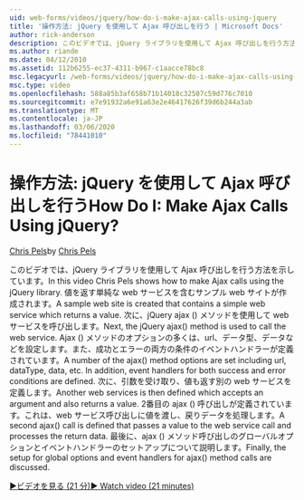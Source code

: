 ```yaml
---
uid: web-forms/videos/jquery/how-do-i-make-ajax-calls-using-jquery
title: '操作方法: jQuery を使用して Ajax 呼び出しを行う | Microsoft Docs'
author: rick-anderson
description: このビデオでは、jQuery ライブラリを使用して Ajax 呼び出しを行う方法を示しています。 単純な web サービスを含むサンプル web サイトが作成されます。
ms.author: riande
ms.date: 04/12/2010
ms.assetid: 112b6255-ec37-4311-b967-c1aacce78bc8
msc.legacyurl: /web-forms/videos/jquery/how-do-i-make-ajax-calls-using-jquery
msc.type: video
ms.openlocfilehash: 588a85b3af658b71b14018c32507c59d776c7010
ms.sourcegitcommit: e7e91932a6e91a63e2e46417626f39d6b244a3ab
ms.translationtype: MT
ms.contentlocale: ja-JP
ms.lasthandoff: 03/06/2020
ms.locfileid: "78441010"
---
```

# <a name="how-do-i-make-ajax-calls-using-jquery"></a><span data-ttu-id="d01e5-105">操作方法: jQuery を使用して Ajax 呼び出しを行う</span><span class="sxs-lookup"><span data-stu-id="d01e5-105">How Do I: Make Ajax Calls Using jQuery?</span></span>

<span data-ttu-id="d01e5-106">[Chris Pels](https://twitter.com/chrispels)</span><span class="sxs-lookup"><span data-stu-id="d01e5-106">by [Chris Pels](https://twitter.com/chrispels)</span></span>

<span data-ttu-id="d01e5-107">このビデオでは、jQuery ライブラリを使用して Ajax 呼び出しを行う方法を示しています。</span><span class="sxs-lookup"><span data-stu-id="d01e5-107">In this video Chris Pels shows how to make Ajax calls using the jQuery library.</span></span> <span data-ttu-id="d01e5-108">値を返す単純な web サービスを含むサンプル web サイトが作成されます。</span><span class="sxs-lookup"><span data-stu-id="d01e5-108">A sample web site is created that contains a simple web service which returns a value.</span></span> <span data-ttu-id="d01e5-109">次に、jQuery ajax () メソッドを使用して web サービスを呼び出します。</span><span class="sxs-lookup"><span data-stu-id="d01e5-109">Next, the jQuery ajax() method is used to call the web service.</span></span> <span data-ttu-id="d01e5-110">Ajax () メソッドのオプションの多くは、url、データ型、データなどを設定します。また、成功とエラーの両方の条件のイベントハンドラーが定義されています。</span><span class="sxs-lookup"><span data-stu-id="d01e5-110">A number of the ajax() method options are set including url, dataType, data, etc. In addition, event handlers for both success and error conditions are defined.</span></span> <span data-ttu-id="d01e5-111">次に、引数を受け取り、値も返す別の web サービスを定義します。</span><span class="sxs-lookup"><span data-stu-id="d01e5-111">Another web services is then defined which accepts an argument and also returns a value.</span></span> <span data-ttu-id="d01e5-112">2番目の ajax () 呼び出しが定義されています。これは、web サービス呼び出しに値を渡し、戻りデータを処理します。</span><span class="sxs-lookup"><span data-stu-id="d01e5-112">A second ajax() call is defined that passes a value to the web service call and processes the return data.</span></span> <span data-ttu-id="d01e5-113">最後に、ajax () メソッド呼び出しのグローバルオプションとイベントハンドラーのセットアップについて説明します。</span><span class="sxs-lookup"><span data-stu-id="d01e5-113">Finally, the setup for global options and event handlers for ajax() method calls are discussed.</span></span>

[<span data-ttu-id="d01e5-114">&#9654;ビデオを見る (21 分)</span><span class="sxs-lookup"><span data-stu-id="d01e5-114">&#9654; Watch video (21 minutes)</span></span>](https://channel9.msdn.com/Blogs/ASP-NET-Site-Videos/how-do-i-make-ajax-calls-using-jquery)
